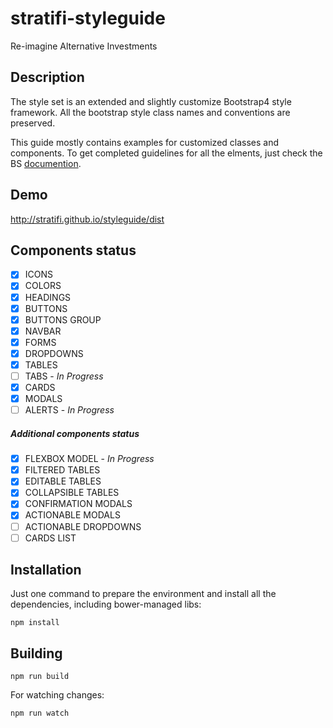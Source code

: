 # stratifi-styleguide

Re-imagine Alternative Investments 


## Description
The style set is an extended and slightly customize Bootstrap4 style framework.
All the bootstrap style class names and conventions are preserved.

This guide mostly contains examples for customized classes and components.
To get completed guidelines for all the elments, just check the BS [documention](http://getbootstrap.com/).


## Demo
http://stratifi.github.io/styleguide/dist  

## Components status
- [x] ICONS
- [x] COLORS
- [x] HEADINGS
- [x] BUTTONS
- [x] BUTTONS GROUP
- [x] NAVBAR
- [x] FORMS
- [x] DROPDOWNS
- [x] TABLES
- [ ] TABS - *In Progress*
- [x] CARDS
- [x] MODALS
- [ ] ALERTS - *In Progress*

##### Additional components status

- [x] FLEXBOX MODEL - *In Progress*
- [x] FILTERED TABLES
- [x] EDITABLE TABLES
- [x] COLLAPSIBLE TABLES
- [x] CONFIRMATION MODALS
- [x] ACTIONABLE MODALS
- [ ] ACTIONABLE DROPDOWNS
- [ ] CARDS LIST

## Installation
Just one command to prepare the environment and install all the dependencies, 
including bower-managed libs:
```
npm install
```

## Building
```
npm run build
```
For watching changes:
```
npm run watch
```
